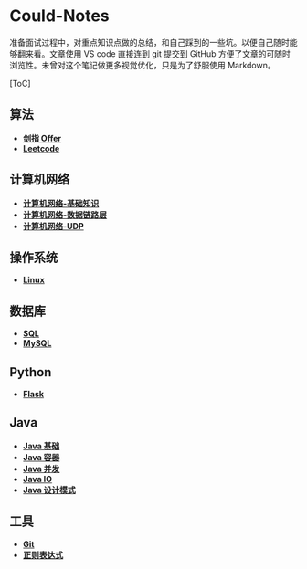 # Could-Notes
准备面试过程中，对重点知识点做的总结，和自己踩到的一些坑。以便自己随时能够翻来看。文章使用 VS code 直接连到 git 提交到 GitHub 方便了文章的可随时浏览性。未曾对这个笔记做更多视觉优化，只是为了舒服使用 Markdown。

[ToC] 

## 算法
- **[剑指 Offer ](https://github.com/Acc2020/Could-Notes/blob/master/notes/docs/剑指%20Offer-目录.md)**
- **[Leetcode ](https://github.com/Acc2020/Could-Notes/blob/master/notes/docs/Leetcode-目录.md)**

## 计算机网络
- **[计算机网络-基础知识](https://github.com/Acc2020/Could-Notes/blob/master/notes/docs/计算机网络-基础知识.md)**
- **[计算机网络-数据链路层](https://github.com/Acc2020/Could-Notes/blob/master/notes/docs/计算机网络-数据链路层.md)**
- **[计算机网络-UDP](https://github.com/Acc2020/Could-Notes/blob/master/notes/docs/计算机网络-UDP.md)**


## 操作系统
- **[Linux](https://github.com/Acc2020/Could-Notes/blob/master/notes/docs/Linux.md)**

## 数据库
- **[SQL]()**  
- **[MySQL]()**


## Python 
- **[Flask](https://github.com/Acc2020/Could-Notes/blob/master/notes/docs/Python-Flask.md)**

## Java
- **[Java 基础](https://github.com/Acc2020/Could-Notes/blob/master/notes/docs/Java%20基础.md)**
- **[Java 容器](https://github.com/Acc2020/Could-Notes/blob/master/notes/docs/Java%20容器.md)**
- **[Java 并发](https://github.com/Acc2020/Could-Notes/blob/master/notes/docs/Java%20并发.md)**
- **[Java IO](https://github.com/Acc2020/Could-Notes/blob/master/notes/docs/Java%20IO.md)**
- **[Java 设计模式](https://github.com/Acc2020/Could-Notes/blob/master/notes/docs/Java%20设计模式.md)**


## 工具
- **[Git](https://github.com/Acc2020/Could-Notes/blob/master/notes/docs/git.md)**
- **[正则表达式](https://github.com/Acc2020/Could-Notes/blob/master/notes/docs/正则表达式.md)**
